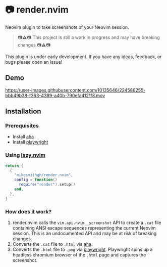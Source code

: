 # :camera: render.nvim
Neovim plugin to take screenshots of your Neovim session.
> :camera::warning::camera: This project is still a work in progress and may have breaking changes :camera::warning::camera:

This plugin is under early development. If you have any ideas, feedback, or bugs please open an issue! 

## Demo
https://user-images.githubusercontent.com/10135646/224586255-bbb49b38-f363-4389-a40b-790efa4121f8.mov

## Installation

### Prerequisites
- Install [aha](https://github.com/theZiz/aha)
- Install [playwright](https://playwright.dev/)

### Using [lazy.nvim](https://github.com/folke/lazy.nvim)
```lua
return {
  {
    "mikesmithgh/render.nvim",
    config = function()
      require("render").setup()
    end,
  },
}
```

### How does it work?
1. render.nvim calls the `vim.api.nvim__screenshot` API to create a `.cat` file containing ANSI escape sequences representing the current Neovim session. This is an undocumented API and may be at risk of breaking changes.
2. Converts the `.cat` file to `.html` via [aha](https://github.com/theZiz/aha).
3. Converts the `.html` file to `.png` via [playwright](https://playwright.dev/). Playwright spins up a headless chromium browser of the `.html` page and captures the screenshot.
